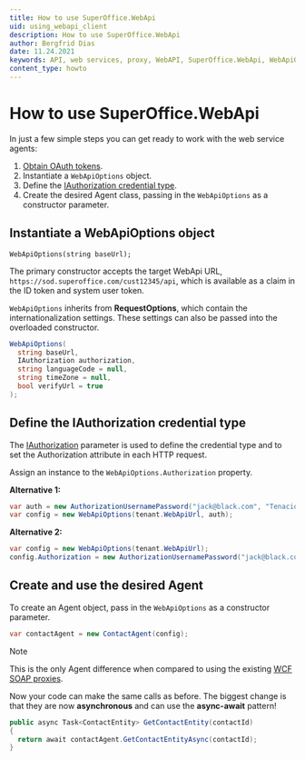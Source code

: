 ```yaml
---
title: How to use SuperOffice.WebApi
uid: using_webapi_client
description: How to use SuperOffice.WebApi
author: Bergfrid Dias
date: 11.24.2021
keywords: API, web services, proxy, WebAPI, SuperOffice.WebApi, WebApiOptions, RequestOptions, IAuthorization, async await
content_type: howto
---
```


# How to use SuperOffice.WebApi

In just a few simple steps you can get ready to work with the web service agents:

1. [Obtain OAuth tokens][3].
2. Instantiate a `WebApiOptions` object.
3. Define the [IAuthorization credential type][1].
4. Create the desired Agent class, passing in the `WebApiOptions` as a constructor parameter.

## Instantiate a WebApiOptions object

`WebApiOptions(string baseUrl);`

The primary constructor accepts the target WebApi URL, `https://sod.superoffice.com/cust12345/api`, which is available as a claim in the ID token and system user token.

`WebApiOptions` inherits from **RequestOptions**, which contain the internationalization settings. These settings can also be passed into the overloaded constructor.

```csharp
WebApiOptions(
  string baseUrl,
  IAuthorization authorization,
  string languageCode = null,
  string timeZone = null,
  bool verifyUrl = true
);
```

## Define the IAuthorization credential type

The [IAuthorization][1] parameter is used to define the credential type and to set the Authorization attribute in each HTTP request.

Assign an instance to the `WebApiOptions.Authorization` property.

**Alternative 1:**

```csharp
var auth = new AuthorizationUsernamePassword("jack@black.com", "TenaciousD!");
var config = new WebApiOptions(tenant.WebApiUrl, auth);
```

**Alternative 2:**

```csharp
var config = new WebApiOptions(tenant.WebApiUrl);
config.Authorization = new AuthorizationUsernamePassword("jack@black.com""TenaciousD!");
```

## Create and use the desired Agent

To create an Agent object, pass in the `WebApiOptions` as a constructor parameter.

```csharp
var contactAgent = new ContactAgent(config);
```

> [!NOTE]
> This is the only Agent difference when compared to using the existing [WCF SOAP proxies][2].

Now your code can make the same calls as before. The biggest change is that they are now **asynchronous** and can use the **async-await** pattern!

```csharp
public async Task<ContactEntity> GetContactEntity(contactId)
{
  return await contactAgent.GetContactEntityAsync(contactId);
}
```

<!-- Referenced links -->
[1]: iauthorization.md
[2]: ../built-in.md
[3]: https://www.nuget.org/packages/AspNet.Security.OAuth.SuperOffice/
